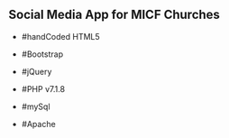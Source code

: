 ## Social Media App for MICF Churches

- #handCoded HTML5

- #Bootstrap

- #jQuery

- #PHP v7.1.8

- #mySql

- #Apache
